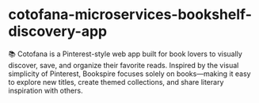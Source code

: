 # cotofana-microservices-bookshelf-discovery-app
📚 Cotofana is a Pinterest-style web app built for book lovers to visually discover, save, and organize their favorite reads. Inspired by the visual simplicity of Pinterest, Bookspire focuses solely on books—making it easy to explore new titles, create themed collections, and share literary inspiration with others.
